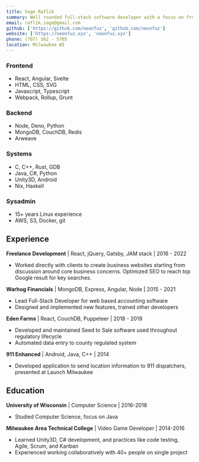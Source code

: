 ```yaml
---
title: Sage Raflik
summary: Well rounded full-stack software developer with a focus on frontend
email: raflik.sage@gmail.com
github: ['https://github.com/neonfuz', 'github.com/neonfuz']
website: ['https://neonfuz.xyz', 'neonfuz.xyz']
phone: (707) 362 - 5705
location: Milwaukee WI
---
```



<section>

### Frontend
* React, Angular, Svelte
* HTML, CSS, SVG
* Javascript, Typescript
* Webpack, Rollup, Grunt

### Backend
* Node, Deno, Python
* MongoDB, CouchDB, Redis
* Arweave

### Systems
* C, C++, Rust, GDB
* Java, C#, Python
* Unity3D, Android
* Nix, Haskell

### Sysadmin
* 15+ years Linux experience
* AWS, S3, Docker, git

</section>

Experience
----------

**Freelance Development** | React, jQuery, Gatsby, JAM stack | 2016 - 2022
- Worked directly with clients to create business websites starting from
  discussion around core business concerns. Optimized SEO to reach top Google
  result for key searches.

**Warhog Financials** | MongoDB, Express, Angular, Node | 2015 - 2021
- Lead Full-Stack Developer for web based accounting software
- Designed and implemented new features, trained other developers

**Eden Farms** | React, CouchDB, Puppeteer | 2018 - 2019
- Developed and maintained Seed to Sale software used throughout regulatory
  lifecycle
- Automated data entry to county regulated system

**911 Enhanced** | Android, Java, C++ | 2014
- Developed application to send location information to 911 dispatchers,
  presented at Launch Milwaukee

Education
---------

**University of Wisconsin** | Computer Science | 2016-2018
- Studied Computer Science, focus on Java

**Milwaukee Area Technical College** | Video Game Developer | 2014-2016
- Learned Unity3D, C# development, and practices like code testing, Agile, Scrum, and Kanban
- Experienced working collaboratively with 40+ people on single project
